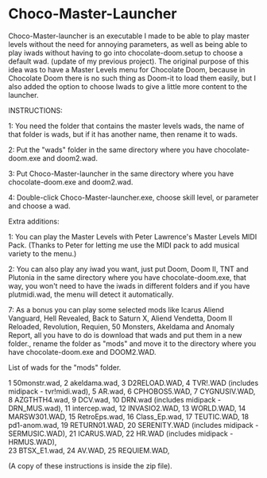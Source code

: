 # Choco-Master-Launcher

Choco-Master-launcher is an executable I made to be able to play master levels without the need for annoying parameters, as well as being able to play iwads without having to go into chocolate-doom.setup to choose a default wad. (update of my previous project). The original purpose of this idea was to have a Master Levels menu for Chocolate Doom, because in Chocolate Doom there is no such thing as Doom-it to load them easily, but I also added the option to choose Iwads to give a little more content to the launcher.

INSTRUCTIONS:

1: You need the folder that contains the master levels wads, the name of that folder is wads, but if it has another name, then rename it to wads.

2: Put the "wads" folder in the same directory where you have chocolate-doom.exe and doom2.wad.

3: Put Choco-Master-launcher in the same directory where you have chocolate-doom.exe and doom2.wad.

4: Double-click Choco-Master-launcher.exe, choose skill level, or parameter and choose a wad.

Extra additions:

1: You can play the Master Levels with Peter Lawrence's Master Levels MIDI Pack. (Thanks to Peter for letting me use the MIDI pack to add musical variety to the menu.)

2: You can also play any iwad you want, just put Doom, Doom II, TNT and Plutonia in the same directory where you have chocolate-doom.exe, that way, you won't need to have the iwads in different folders and if you have plutmidi.wad, the menu will  detect it automatically.

7: As a bonus you can play some selected mods like Icarus Aliend Vanguard, Hell Revealed, Back to Saturn X, Aliend Vendetta, Doom II Reloaded, Revolution, Requien, 50 Monsters, Akeldama and Anomaly Report,  all you have to do is download that wads and put them in a new folder., rename the folder as "mods" and move it to the directory where you have chocolate-doom.exe and DOOM2.WAD.

List of wads for the "mods" folder.

 1 50monstr.wad,
  2 akeldama.wad,
  3 D2RELOAD.WAD,
  4 TVR!.WAD (includes midipack -  tvr!midi.wad),
  5 AR.wad,
  6 CPHOBOS5.WAD,
  7 CYGNUSIV.WAD,
  8 AZGTHTH4.wad,
  9 DCV.wad,
10 DRN.wad (includes midipack -  DRN_MUS.wad),
11 intercep.wad,
12 INVASIO2.WAD,
13 WORLD.WAD,
14 MARSW301.WAD,
15 RetroEps.wad,
16 Class_Ep.wad,
17 TEUTIC.WAD,
18 pd1-anom.wad,
19 RETURN01.WAD,
20 SERENITY.WAD (includes midipack -  SERMUSIC.WAD), 
21 ICARUS.WAD,
22 HR.WAD (includes midipack -  HRMUS.WAD),   
23 BTSX_E1.wad,
24 AV.WAD,
25 REQUIEM.WAD,


(A copy of these instructions is inside the zip file).
